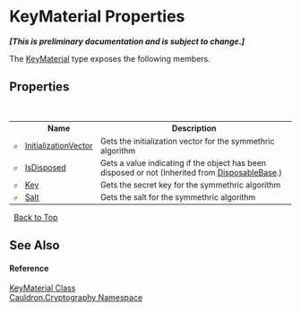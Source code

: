 # KeyMaterial Properties
 _**\[This is preliminary documentation and is subject to change.\]**_

The <a href="T_Cauldron_Cryptography_KeyMaterial">KeyMaterial</a> type exposes the following members.


## Properties
&nbsp;<table><tr><th></th><th>Name</th><th>Description</th></tr><tr><td>![Public property](media/pubproperty.gif "Public property")</td><td><a href="P_Cauldron_Cryptography_KeyMaterial_InitializationVector">InitializationVector</a></td><td>
Gets the initialization vector for the symmethric algorithm</td></tr><tr><td>![Public property](media/pubproperty.gif "Public property")</td><td><a href="P_Cauldron_Core_DisposableBase_IsDisposed">IsDisposed</a></td><td>
Gets a value indicating if the object has been disposed or not
 (Inherited from <a href="T_Cauldron_Core_DisposableBase">DisposableBase</a>.)</td></tr><tr><td>![Public property](media/pubproperty.gif "Public property")</td><td><a href="P_Cauldron_Cryptography_KeyMaterial_Key">Key</a></td><td>
Gets the secret key for the symmethric algorithm</td></tr><tr><td>![Public property](media/pubproperty.gif "Public property")</td><td><a href="P_Cauldron_Cryptography_KeyMaterial_Salt">Salt</a></td><td>
Gets the salt for the symmethric algorithm</td></tr></table>&nbsp;
<a href="#keymaterial-properties">Back to Top</a>

## See Also


#### Reference
<a href="T_Cauldron_Cryptography_KeyMaterial">KeyMaterial Class</a><br /><a href="N_Cauldron_Cryptography">Cauldron.Cryptography Namespace</a><br />